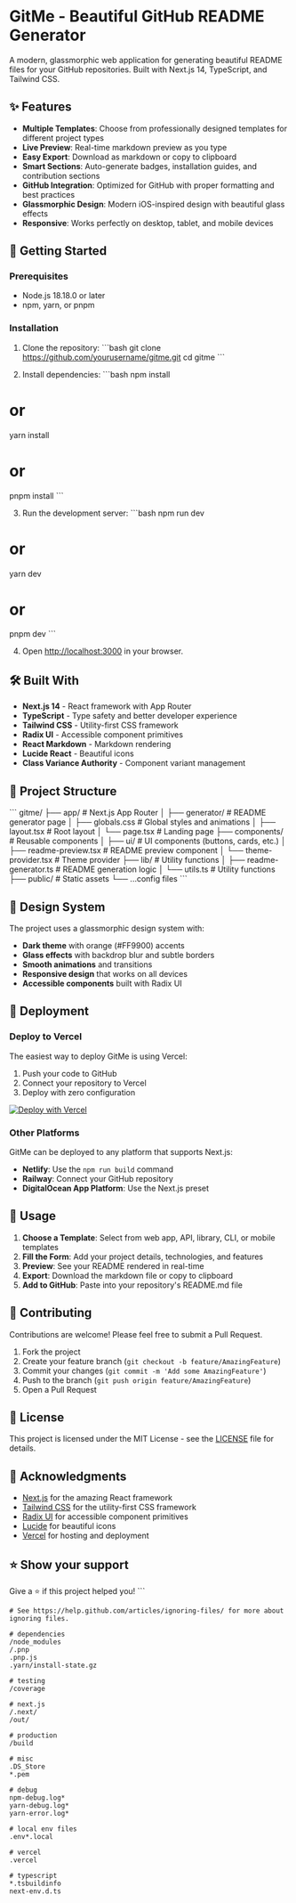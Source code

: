 # GitMe - Beautiful GitHub README Generator

A modern, glassmorphic web application for generating beautiful README files for your GitHub repositories. Built with Next.js 14, TypeScript, and Tailwind CSS.

## ✨ Features

- **Multiple Templates**: Choose from professionally designed templates for different project types
- **Live Preview**: Real-time markdown preview as you type
- **Easy Export**: Download as markdown or copy to clipboard
- **Smart Sections**: Auto-generate badges, installation guides, and contribution sections
- **GitHub Integration**: Optimized for GitHub with proper formatting and best practices
- **Glassmorphic Design**: Modern iOS-inspired design with beautiful glass effects
- **Responsive**: Works perfectly on desktop, tablet, and mobile devices

## 🚀 Getting Started

### Prerequisites

- Node.js 18.18.0 or later
- npm, yarn, or pnpm

### Installation

1. Clone the repository:
\`\`\`bash
git clone https://github.com/yourusername/gitme.git
cd gitme
\`\`\`

2. Install dependencies:
\`\`\`bash
npm install
# or
yarn install
# or
pnpm install
\`\`\`

3. Run the development server:
\`\`\`bash
npm run dev
# or
yarn dev
# or
pnpm dev
\`\`\`

4. Open [http://localhost:3000](http://localhost:3000) in your browser.

## 🛠️ Built With

- **Next.js 14** - React framework with App Router
- **TypeScript** - Type safety and better developer experience
- **Tailwind CSS** - Utility-first CSS framework
- **Radix UI** - Accessible component primitives
- **React Markdown** - Markdown rendering
- **Lucide React** - Beautiful icons
- **Class Variance Authority** - Component variant management

## 📁 Project Structure

\`\`\`
gitme/
├── app/                    # Next.js App Router
│   ├── generator/         # README generator page
│   ├── globals.css        # Global styles and animations
│   ├── layout.tsx         # Root layout
│   └── page.tsx          # Landing page
├── components/            # Reusable components
│   ├── ui/               # UI components (buttons, cards, etc.)
│   ├── readme-preview.tsx # README preview component
│   └── theme-provider.tsx # Theme provider
├── lib/                  # Utility functions
│   ├── readme-generator.ts # README generation logic
│   └── utils.ts          # Utility functions
├── public/               # Static assets
└── ...config files
\`\`\`

## 🎨 Design System

The project uses a glassmorphic design system with:

- **Dark theme** with orange (#FF9900) accents
- **Glass effects** with backdrop blur and subtle borders
- **Smooth animations** and transitions
- **Responsive design** that works on all devices
- **Accessible components** built with Radix UI

## 🚀 Deployment

### Deploy to Vercel

The easiest way to deploy GitMe is using Vercel:

1. Push your code to GitHub
2. Connect your repository to Vercel
3. Deploy with zero configuration

[![Deploy with Vercel](https://vercel.com/button)](https://vercel.com/new/clone?repository-url=https://github.com/yourusername/gitme)

### Other Platforms

GitMe can be deployed to any platform that supports Next.js:

- **Netlify**: Use the `npm run build` command
- **Railway**: Connect your GitHub repository
- **DigitalOcean App Platform**: Use the Next.js preset

## 📝 Usage

1. **Choose a Template**: Select from web app, API, library, CLI, or mobile templates
2. **Fill the Form**: Add your project details, technologies, and features
3. **Preview**: See your README rendered in real-time
4. **Export**: Download the markdown file or copy to clipboard
5. **Add to GitHub**: Paste into your repository's README.md file

## 🤝 Contributing

Contributions are welcome! Please feel free to submit a Pull Request.

1. Fork the project
2. Create your feature branch (`git checkout -b feature/AmazingFeature`)
3. Commit your changes (`git commit -m 'Add some AmazingFeature'`)
4. Push to the branch (`git push origin feature/AmazingFeature`)
5. Open a Pull Request

## 📄 License

This project is licensed under the MIT License - see the [LICENSE](LICENSE) file for details.

## 🙏 Acknowledgments

- [Next.js](https://nextjs.org/) for the amazing React framework
- [Tailwind CSS](https://tailwindcss.com/) for the utility-first CSS framework
- [Radix UI](https://www.radix-ui.com/) for accessible component primitives
- [Lucide](https://lucide.dev/) for beautiful icons
- [Vercel](https://vercel.com/) for hosting and deployment

## ⭐ Show your support

Give a ⭐️ if this project helped you!
\`\`\`

```text file=".gitignore"
# See https://help.github.com/articles/ignoring-files/ for more about ignoring files.

# dependencies
/node_modules
/.pnp
.pnp.js
.yarn/install-state.gz

# testing
/coverage

# next.js
/.next/
/out/

# production
/build

# misc
.DS_Store
*.pem

# debug
npm-debug.log*
yarn-debug.log*
yarn-error.log*

# local env files
.env*.local

# vercel
.vercel

# typescript
*.tsbuildinfo
next-env.d.ts
